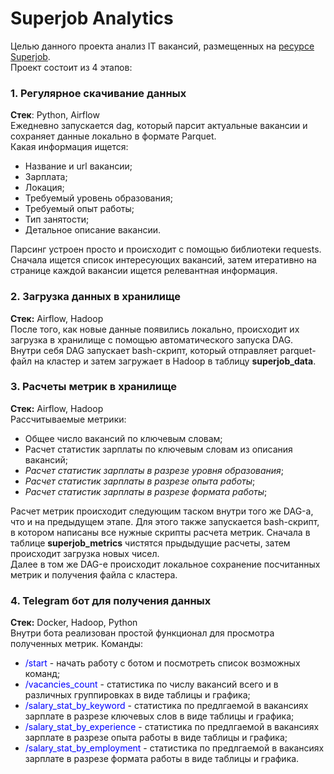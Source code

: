 # Superjob Analytics

Целью данного проекта анализ IT вакансий, размещенных на [ресурсе Superjob](www.superjob.ru/vakansii/it-internet-svyaz-telekom/). </br>
Проект состоит из 4 этапов:

### 1. Регулярное скачивание данных
**Стек**: Python, Airflow </br>
Ежедневно запускается dag, который парсит актуальные вакансии и сохраняет данные локально в формате Parquet. </br>
Какая информация ищется:
- Название и url вакансии;
- Зарплата;
- Локация;
- Требуемый уровень образования;
- Требуемый опыт работы;
- Тип занятости;
- Детальное описание вакансии.

Парсинг устроен просто и происходит с помощью библиотеки requests. Сначала ищется список интересующих вакансий, затем итеративно на странице каждой вакансии ищется релевантная информация.

### 2. Загрузка данных в хранилище
**Стек:** Airflow, Hadoop </br>
После того, как новые данные появились локально, происходит их загрузка в хранилище с помощью автоматического запуска DAG. </br>
Внутри себя DAG запускает bash-скрипт, который отправляет parquet-файл на кластер и затем загружает в Hadoop в таблицу **superjob_data**.

### 3. Расчеты метрик в хранилище
**Стек:** Airflow, Hadoop </br>
Рассчитываемые метрики:
- Общее число вакансий по ключевым словам;
- Расчет статистик зарплаты по ключевым словам из описания вакансий;
- *Расчет статистик зарплаты в разрезе уровня образования*;
- *Расчет статистик зарплаты в разрезе опыта работы*;
- *Расчет статистик зарплаты в разрезе формата работы*;

Расчет метрик происходит следующим таском внутри того же DAG-а, что и на предыдущем этапе. Для этого также запускается bash-скрипт, в котором написаны все нужные скрипты расчета метрик. Сначала в таблице **superjob_metrics** чистятся прыдыдущие расчеты, затем происходит загрузка новых чисел.</br>
Далее в том же DAG-е происходит локальное сохранение посчитанных метрик и получения файла с кластера.

### 4. Telegram бот для получения данных
**Стек:** Docker, Hadoop, Python </br>
Внутри бота реализован простой функционал для просмотра полученных метрик. 
Команды:
* <span style="color:blue">/start</span> - начать работу с ботом и посмотреть список возможных команд;
* <span style="color:blue">/vacancies_count</span> - статистика по числу вакансий всего и в различных группировках в виде таблицы и графика;
* <span style="color:blue">/salary_stat_by_keyword</span> - статистика по предлгаемой в вакансиях зарплате в разрезе ключевых слов в виде таблицы и графика;
* <span style="color:blue">/salary_stat_by_experience</span> - статистика по предлгаемой в вакансиях зарплате в разрезе опыта работы в виде таблицы и графика;
* <span style="color:blue">/salary_stat_by_employment</span> - статистика по предлгаемой в вакансиях зарплате в разрезе формата работы в виде таблицы и графика.
